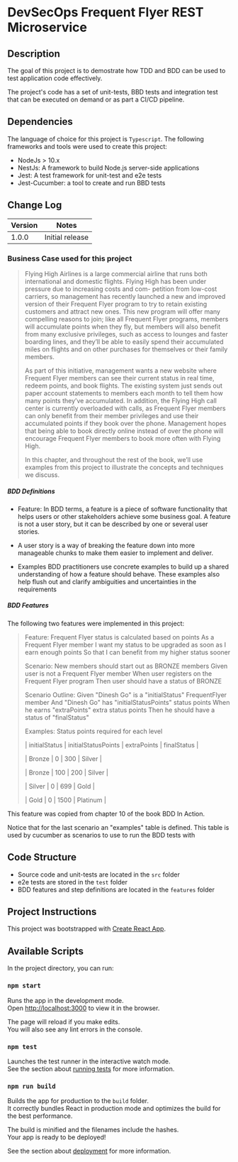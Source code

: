 # DevSecOps Frequent Flyer REST Microservice

## Description

The goal of this project is to demostrate how TDD and BDD can be used to test application code effectively.

The project's code has a set of unit-tests, BBD tests and integration test that can be executed on demand or as part a CI/CD pipeline.


## Dependencies

The language of choice for this project is `Typescript`. The following frameworks and tools were used to create this project:

- NodeJs > 10.x
- NestJs: A framework to build Node.js server-side applications
- Jest: A test framework for unit-test and e2e tests
- Jest-Cucumber: a tool to create and run BBD tests 

## Change Log
| Version | Notes|
|---------|------|
|1.0.0| Initial release |

### Business Case used for this project
> Flying High Airlines is a large commercial airline that runs both international and domestic flights. Flying High has been under pressure due to increasing costs and com- petition from low-cost carriers, so management has recently launched a new and improved version of their Frequent Flyer program to try to retain existing customers and attract new ones. This new program will offer many compelling reasons to join; like all Frequent Flyer programs, members will accumulate points when they fly, but members will also benefit from many exclusive privileges, such as access to lounges and faster boarding lines, and they’ll be able to easily spend their accumulated miles on flights and on other purchases for themselves or their family members.
>
> As part of this initiative, management wants a new website where Frequent Flyer members can see their current status in real time, redeem points, and book flights. The existing system just sends out paper account statements to members each month to tell them how many points they’ve accumulated. In addition, the Flying High call center is currently overloaded with calls, as Frequent Flyer members can only benefit from their member privileges and use their accumulated points if they book over the phone. Management hopes that being able to book directly online instead of over the phone will encourage Frequent Flyer members to book more often with Flying High.
>
> In this chapter, and throughout the rest of the book, we’ll use examples from this project to illustrate the concepts and techniques we discuss.

##### BDD Definitions

- Feature: In BDD terms, a feature is a piece of software functionality that helps users or other stakeholders achieve some business goal. A feature is not a user story, but it can be described by one or several user stories.

- A user story is a way of breaking the feature down into more manageable chunks to make them easier to implement and deliver.

- Examples BDD practitioners use concrete examples to build up a shared understanding of how a feature should behave. These examples also help flush out and clarify ambiguities and uncertainties in the requirements

##### BDD Features

The following two features were implemented in this project:

> Feature: Frequent Flyer status is calculated based on points
> As a Frequent Flyer member
> I want my status to be upgraded as soon as I earn enough points
> So that I can benefit from my higher status sooner
>
> Scenario: New members should start out as BRONZE members
> Given user is not a Frequent Flyer member
> When user registers on the Frequent Flyer program
> Then user should have a status of BRONZE
>
> Scenario Outline:
> Given "Dinesh Go" is a "initialStatus" FrequentFlyer member
> And "Dinesh Go" has "initialStatusPoints" status points
> When he earns "extraPoints" extra status points
> Then he should have a status of "finalStatus"
>
> Examples: Status points required for each level
>
> | initialStatus | initialStatusPoints | extraPoints | finalStatus |
>
> | Bronze | 0 | 300 | Silver |
>
> | Bronze | 100 | 200 | Silver |
>
> | Silver | 0 | 699 | Gold |
>
> | Gold | 0 | 1500 | Platinum |
>

This feature was copied from chapter 10 of the book BDD In Action.

Notice that for the last scenario an "examples" table is defined. This table is used by cucumber as scenarios to use to run the BDD tests with

## Code Structure

- Source code and unit-tests are located in the `src` folder
- e2e tests are stored in the `test` folder
- BDD features and step definitions are located in the `features` folder

## Project Instructions
This project was bootstrapped with [Create React App](https://github.com/facebook/create-react-app).

## Available Scripts

In the project directory, you can run:

### `npm start`

Runs the app in the development mode.\
Open [http://localhost:3000](http://localhost:3000) to view it in the browser.

The page will reload if you make edits.\
You will also see any lint errors in the console.

### `npm test`

Launches the test runner in the interactive watch mode.\
See the section about [running tests](https://facebook.github.io/create-react-app/docs/running-tests) for more information.

### `npm run build`

Builds the app for production to the `build` folder.\
It correctly bundles React in production mode and optimizes the build for the best performance.

The build is minified and the filenames include the hashes.\
Your app is ready to be deployed!

See the section about [deployment](https://facebook.github.io/create-react-app/docs/deployment) for more information.
